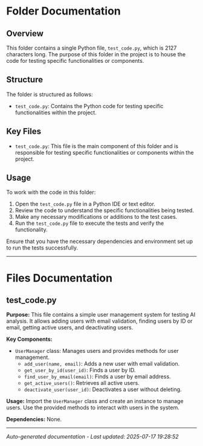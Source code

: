 # Folder Documentation

## Overview
This folder contains a single Python file, `test_code.py`, which is 2127 characters long. The purpose of this folder in the project is to house the code for testing specific functionalities or components.

## Structure
The folder is structured as follows:
- `test_code.py`: Contains the Python code for testing specific functionalities within the project.

## Key Files
- `test_code.py`: This file is the main component of this folder and is responsible for testing specific functionalities or components within the project.

## Usage
To work with the code in this folder:
1. Open the `test_code.py` file in a Python IDE or text editor.
2. Review the code to understand the specific functionalities being tested.
3. Make any necessary modifications or additions to the test cases.
4. Run the `test_code.py` file to execute the tests and verify the functionality.

Ensure that you have the necessary dependencies and environment set up to run the tests successfully.

---

# Files Documentation

## test_code.py

**Purpose:** This file contains a simple user management system for testing AI analysis. It allows adding users with email validation, finding users by ID or email, getting active users, and deactivating users.

**Key Components:**
- `UserManager` class: Manages users and provides methods for user management.
  - `add_user(name, email)`: Adds a new user with email validation.
  - `get_user_by_id(user_id)`: Finds a user by ID.
  - `find_user_by_email(email)`: Finds a user by email address.
  - `get_active_users()`: Retrieves all active users.
  - `deactivate_user(user_id)`: Deactivates a user without deleting.

**Usage:** Import the `UserManager` class and create an instance to manage users. Use the provided methods to interact with users in the system.

**Dependencies:** None.

---
*Auto-generated documentation - Last updated: 2025-07-17 19:28:52*
